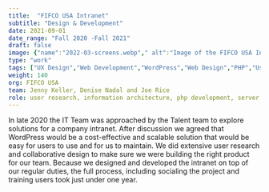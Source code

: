 ```yaml
---
title:  "FIFCO USA Intranet"
subtitle: "Design & Development"
date: 2021-09-01
date_range: "Fall 2020 -Fall 2021"
draft: false
image: {"name":"2022-03-screens.webp"," alt":"Image of the FIFCO USA Intranet on a mobile phone and a laptop computer"}
type: "work"
tags: ["UX Design","Web Development","WordPress","Web Design","PHP","User Research", ]
weight: 140
org: FIFCO USA
team: Jenny Keller, Denise Nadal and Joe Rice
role: user research, information architecture, php development, server set up, custom WordPress development
---
```

In late 2020 the IT Team was approached by the Talent team to explore solutions for a company intranet. After discussion we agreed that WordPress would be a cost-effective and scalable solution that would be easy for users to use and for us to maintain. We did extensive user research and collaborative design to make sure we were building the right product for our team.
Because we designed and developed the intranet on top of our regular duties, the full process, including socialing the project and training users took just under one year.